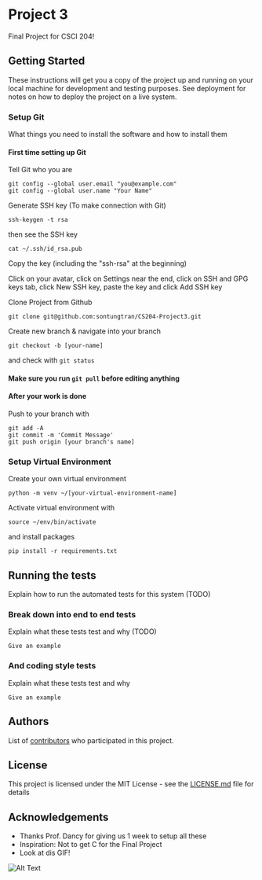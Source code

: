 # Project 3

Final Project for CSCI 204!

## Getting Started

These instructions will get you a copy of the project up and running on your local machine for development and testing purposes. See deployment for notes on how to deploy the project on a live system.

### Setup Git

What things you need to install the software and how to install them

#### First time setting up Git

Tell Git who you are

```
git config --global user.email "you@example.com"
git config --global user.name "Your Name"
```

Generate SSH key (To make connection with Git)

```
ssh-keygen -t rsa
```

then see the SSH key

```
cat ~/.ssh/id_rsa.pub
```

Copy the key (including the "ssh-rsa" at the beginning)

Click on your avatar, click on Settings near the end, click on SSH and GPG keys tab, click New SSH key, paste the key and click Add SSH key

Clone Project from Github

```
git clone git@github.com:sontungtran/CS204-Project3.git
```

Create new branch & navigate into your branch

```
git checkout -b [your-name]
```

and check with ```git status```

#### Make sure you run ```git pull``` before editing anything

#### After your work is done
Push to your branch with

```
git add -A
git commit -m 'Commit Message'
git push origin [your branch's name]
```

### Setup Virtual Environment

Create your own virtual environment

```
python -m venv ~/[your-virtual-environment-name]
```

Activate virtual environment with

```
source ~/env/bin/activate
```

and install packages

```
pip install -r requirements.txt
```

## Running the tests

Explain how to run the automated tests for this system (TODO)

### Break down into end to end tests

Explain what these tests test and why (TODO)

```
Give an example
```

### And coding style tests

Explain what these tests test and why

```
Give an example
```

## Authors

List of [contributors](https://github.com/sontungtran/CS204-Project3/graphs/contributors) who participated in this project.

## License

This project is licensed under the MIT License - see the [LICENSE.md](LICENSE.md) file for details

## Acknowledgements

* Thanks Prof. Dancy for giving us 1 week to setup all these
* Inspiration: Not to get C for the Final Project
* Look at dis GIF!

![Alt Text](https://media.giphy.com/media/vFKqnCdLPNOKc/giphy.gif)
